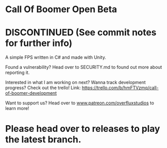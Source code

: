 # Call Of Boomer Open Beta
# DISCONTINUED (See commit notes for further info)
A simple FPS written in C# and made with Unity.

Found a vulnerability? Head over to SECURITY.md to found out more about reporting it.

Interested in what I am working on next? Wanna track development progress? Check out the trello! Link: https://trello.com/b/hmFTVzmq/call-of-boomer-development

Want to support us? Head over to www.patreon.com/overfluxstudios to learn more!
# Please head over to releases to play the latest branch.

